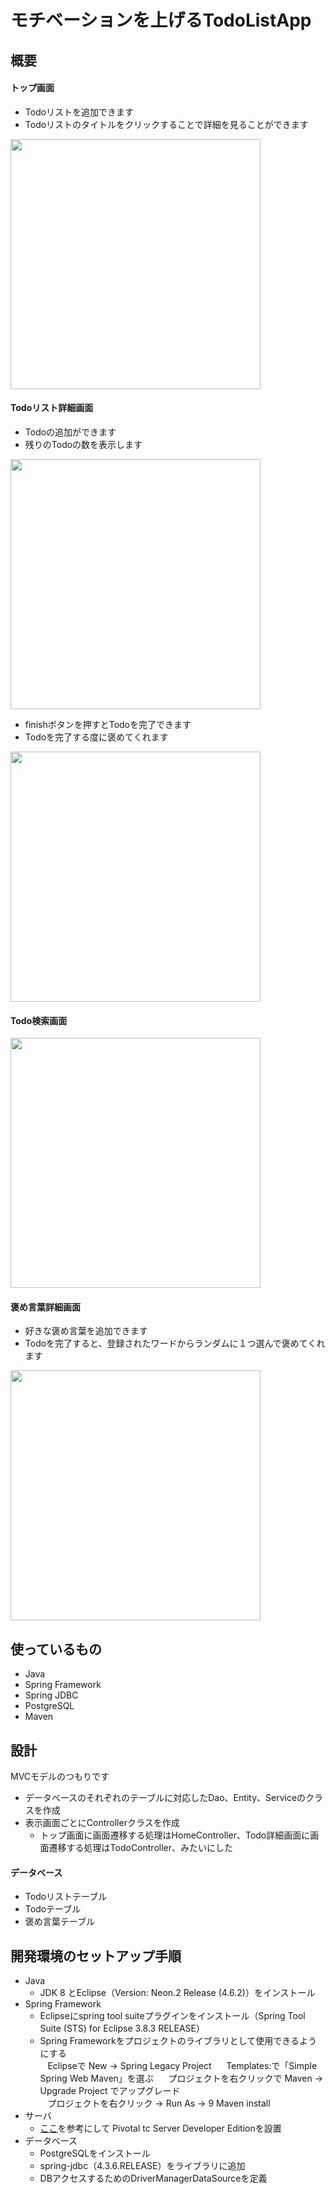 モチベーションを上げるTodoListApp
====

## 概要
#### トップ画面
- Todoリストを追加できます
- Todoリストのタイトルをクリックすることで詳細を見ることができます  
<img src="https://github.com/utgwn/TodoListApp/blob/master/screenshot/screenshot1.png" width="400">

#### Todoリスト詳細画面
- Todoの追加ができます
- 残りのTodoの数を表示します  
<img src="https://github.com/utgwn/TodoListApp/blob/master/screenshot/screenshot3.png" width="400">

- finishボタンを押すとTodoを完了できます
- Todoを完了する度に褒めてくれます  
<img src="https://github.com/utgwn/TodoListApp/blob/master/screenshot/screenshot4.png" width="400">

#### Todo検索画面
<img src="https://github.com/utgwn/TodoListApp/blob/master/screenshot/screenshot5.png" width="400">

#### 褒め言葉詳細画面
- 好きな褒め言葉を追加できます
- Todoを完了すると、登録されたワードからランダムに１つ選んで褒めてくれます  
<img src="https://github.com/utgwn/TodoListApp/blob/master/screenshot/screenshot7.png" width="400">

## 使っているもの
- Java
- Spring Framework
- Spring JDBC
- PostgreSQL
- Maven

## 設計
MVCモデルのつもりです  
- データベースのそれぞれのテーブルに対応したDao、Entity、Serviceのクラスを作成
- 表示画面ごとにControllerクラスを作成
  - トップ画面に画面遷移する処理はHomeController、Todo詳細画面に画面遷移する処理はTodoController、みたいにした
#### データベース
- Todoリストテーブル
- Todoテーブル
- 褒め言葉テーブル

## 開発環境のセットアップ手順  
- Java
  - JDK 8 とEclipse（Version: Neon.2 Release (4.6.2)）をインストール
- Spring Framework
  - Eclipseにspring tool suiteプラグインをインストール（Spring Tool Suite (STS) for Eclipse 3.8.3 RELEASE）
  - Spring Frameworkをプロジェクトのライブラリとして使用できるようにする  
    Eclipseで New → Spring Legacy Project  
    Templates:で「Simple Spring Web Maven」を選ぶ  
    プロジェクトを右クリックで Maven → Upgrade Project でアップグレード  
    プロジェクトを右クリック → Run As → 9 Maven install
- サーバ
  - [ここ](http://qiita.com/park-jh/items/08bb2541943f92e1feb1 "springの再入門 - eclipseでスタート")を参考にして Pivotal tc Server Developer Editionを設置
- データベース
  - PostgreSQLをインストール
  - spring-jdbc（4.3.6.RELEASE）をライブラリに追加
  - DBアクセスするためのDriverManagerDataSourceを定義

